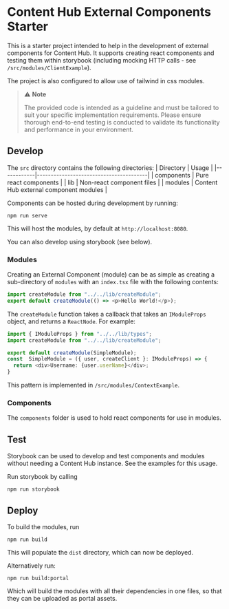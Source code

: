 # Content Hub External Components Starter

This is a starter project intended to help in the development of external components for Content Hub. It supports creating react components and testing them within storybook (including mocking HTTP calls - see `/src/modules/ClientExample`).

The project is also configured to allow use of tailwind in css modules.

> ⚠️ **Note**
>
> The provided code is intended as a guideline and must be tailored to suit your specific implementation requirements. Please ensure thorough end-to-end testing is conducted to validate its functionality and performance in your environment.

## Develop

The `src` directory contains the following directories:
| Directory | Usage |
|------------|----------------------------------------|
| components | Pure react components |
| lib | Non-react component files |
| modules | Content Hub external component modules |

Components can be hosted during development by running:

```
npm run serve
```

This will host the modules, by default at `http://localhost:8080`.

You can also develop using storybook (see below).

### Modules

Creating an External Component (module) can be as simple as creating a sub-directory of `modules` with an `index.tsx` file with the following contents:

```typescript
import createModule from "../../lib/createModule";
export default createModule(() => <p>Hello World!</p>);
```

The `createModule` function takes a callback that takes an `IModuleProps` object, and returns a `ReactNode`. For example:

```typescript
import { IModuleProps } from "../../lib/types";
import createModule from "../../lib/createModule";

export default createModule(SimpleModule);
const  SimpleModule = ({ user, createClient }: IModuleProps) => {
  return <div>Username: {user.userName}</div>;
}
```

This pattern is implemented in `/src/modules/ContextExample`.

### Components

The `components` folder is used to hold react components for use in modules.

## Test

Storybook can be used to develop and test components and modules without needing a Content Hub instance. See the examples for this usage.

Run storybook by calling

```
npm run storybook
```

## Deploy

To build the modules, run

```
npm run build
```

This will populate the `dist` directory, which can now be deployed.

Alternatively run:

```
npm run build:portal
```

Which will build the modules with all their dependencies in one files, so that they can be uploaded as portal assets.

